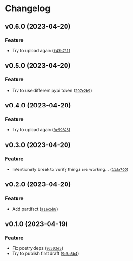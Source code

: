 # Changelog

<!--next-version-placeholder-->

## v0.6.0 (2023-04-20)
### Feature
* Try to upload again ([`f43b731`](https://github.com/timothestes/poc-poetry-partifact-plugin/commit/f43b731f0c65b551c886b0f1c8d4c3f4728fddaa))

## v0.5.0 (2023-04-20)
### Feature
* Try to use different pypi token ([`297e2b9`](https://github.com/timothestes/poc-poetry-partifact-plugin/commit/297e2b9b84c8be68cc8203d821a3e50f62446dff))

## v0.4.0 (2023-04-20)
### Feature
* Try to upload again ([`0c59325`](https://github.com/timothestes/poc-poetry-partifact-plugin/commit/0c5932549565c73cbd5e67e96f3afa4203745693))

## v0.3.0 (2023-04-20)
### Feature
* Intentionally break to verify things are working... ([`11da765`](https://github.com/timothestes/poc-poetry-partifact-plugin/commit/11da7653c39c163efb4c81d9b6e051d7c92a52b3))

## v0.2.0 (2023-04-20)
### Feature
* Add partifact ([`a1ec6b8`](https://github.com/timothestes/poc-poetry-partifact-plugin/commit/a1ec6b864ac7edf03a3c51b53dfdc34c865dde3d))

## v0.1.0 (2023-04-19)
### Feature
* Fix poetry deps ([`97503e5`](https://github.com/timothestes/poc-poetry-partifact-plugin/commit/97503e51fdc813a0d1ab0fcab0f586a01e5453e7))
* Try to publish first draft ([`9e5a5b4`](https://github.com/timothestes/poc-poetry-partifact-plugin/commit/9e5a5b469955c25fbc25378f4a5a3ef9f0c8a9d3))
